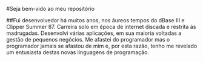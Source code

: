 #Seja bem-vido ao meu repositório

##Fui desenvolvedor há muitos anos, nos áureos tempos do dBase III e Clipper Summer 87. Carreira solo em época de internet discada e restrita às madrugadas. Desenvolvi várias aplicações, em sua maioria voltadas a gestão de pequenos negócios. Me afastei do programador mas o programador jamais se afastou de mim e, por esta razão, tenho me revelado um entusiasta destas novas linguagens de programação.
